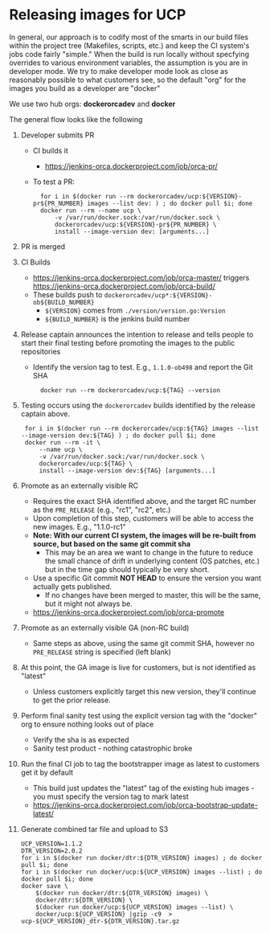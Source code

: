 # Releasing images for UCP

In general, our approach is to codify most of the smarts in our build
files within the project tree (Makefiles, scripts, etc.) and keep the CI
system's jobs code fairly "simple."  When the build is run locally without
specfying overrides to various environment variables, the assumption
is you are in developer mode.  We try to make developer mode look as
close as reasonably possible to what customers see, so the default "org"
for the images you build as a developer are "docker"

We use two hub orgs: **dockerorcadev** and **docker**

The general flow looks like the following

1. Developer submits PR
    * CI builds it
        * https://jenkins-orca.dockerproject.com/job/orca-pr/
    * To test a PR:

            for i in $(docker run --rm dockerorcadev/ucp:${VERSION}-pr${PR_NUMBER} images --list dev: ) ; do docker pull $i; done
            docker run --rm --name ucp \
                -v /var/run/docker.sock:/var/run/docker.sock \
                dockerorcadev/ucp:${VERSION}-pr${PR_NUMBER} \
                install --image-version dev: [arguments...]

2. PR is merged
3. CI Builds
    * https://jenkins-orca.dockerproject.com/job/orca-master/ triggers https://jenkins-orca.dockerproject.com/job/orca-build/
    * These builds push to `dockerorcadev/ucp*:${VERSION}-ob${BUILD_NUMBER}`
        * `${VERSION}` comes from `./version/version.go:Version`
        * `${BUILD_NUMBER}` is the jenkins build number
4. Release captain announces the intention to release and tells people to start their final testing before promoting the images to the public repositories
    * Identify the version tag to test.  E.g., `1.1.0-ob498` and report the Git SHA

            docker run --rm dockerorcadev/ucp:${TAG} --version

5. Testing occurs using the `dockerorcadev` builds identified by the release captain above.

        for i in $(docker run --rm dockerorcadev/ucp:${TAG} images --list --image-version dev:${TAG} ) ; do docker pull $i; done
        docker run --rm -it \
            --name ucp \
            -v /var/run/docker.sock:/var/run/docker.sock \
            dockerorcadev/ucp:${TAG} \
            install --image-version dev:${TAG} [arguments...]

6. Promote as an externally visible RC
    * Requires the exact SHA identified above, and the target RC number as the `PRE_RELEASE` (e.g., "rc1", "rc2", etc.)
    * Upon completion of this step, customers will be able to access the new images.  E.g., "1.1.0-rc1"
    * **Note: With our current CI system, the images will be re-built from source, but based on the same git commit sha**
        * This may be an area we want to change in the future to reduce the small chance of drift in underlying content (OS patches, etc.) but in the time gap should typically be very short.
    * Use a specific Git commit **NOT HEAD** to ensure the version you want actually gets published.
        * If no changes have been merged to master, this will be the same, but it might not always be.
    * https://jenkins-orca.dockerproject.com/job/orca-promote
6. Promote as an externally visible GA (non-RC build)
    * Same steps as above, using the same git commit SHA, however no `PRE_RELEASE` string is specified (left blank)
7. At this point, the GA image is live for customers, but is not identified as "latest"
    * Unless customers explicitly target this new version, they'll continue to get the prior release.
8. Perform final sanity test using the explicit version tag with the "docker" org to ensure nothing looks out of place
    * Verify the sha is as expected
    * Sanity test product - nothing catastrophic broke
9. Run the final CI job to tag the bootstrapper image as latest to customers get it by default
    * This build just updates the "latest" tag of the existing hub images - you must specify the version tag to mark latest
    * https://jenkins-orca.dockerproject.com/job/orca-bootstrap-update-latest/
10. Generate combined tar file and upload to S3

        UCP_VERSION=1.1.2
        DTR_VERSION=2.0.2
        for i in $(docker run docker/dtr:${DTR_VERSION} images) ; do docker pull $i; done
        for i in $(docker run docker/ucp:${UCP_VERSION} images --list) ; do docker pull $i; done
        docker save \
            $(docker run docker/dtr:${DTR_VERSION} images) \
            docker/dtr:${DTR_VERSION} \
            $(docker run docker/ucp:${UCP_VERSION} images --list) \
            docker/ucp:${UCP_VERSION} |gzip -c9  > ucp-${UCP_VERSION}_dtr-${DTR_VERSION}.tar.gz

